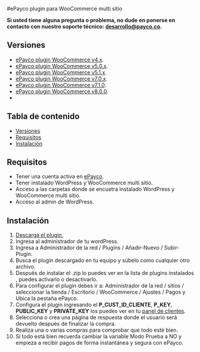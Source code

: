 #ePayco plugin para WooCommerce multi sitio

**Si usted tiene alguna pregunta o problema, no dude en ponerse en contacto con nuestro soporte técnico: desarrollo@payco.co.**

## Versiones
* [ePayco plugin WooCommerce v4.x](https://github.com/epayco/woocommerce_multi_cliente).
* [ePayco plugin WooCommerce v5.0.x](https://github.com/epayco/woocommerce_multi_cliente/releases/tag/v5.0.0).
* [ePayco plugin WooCommerce v5.1.x](https://github.com/epayco/woocommerce_multi_cliente/releases/tag/v5.1.0).
* [ePayco plugin WooCommerce v7.0.x](https://github.com/epayco/woocommerce_multi_cliente/releases/tag/v7.0.0).
* [ePayco plugin WooCommerce v7.1.0](https://github.com/epayco/woocommerce_multi_cliente/releases/tag/v7.1.0).
* [ePayco plugin WooCommerce v8.0.0](https://github.com/epayco/woocommerce_multi_cliente/releases/tag/v8.0.0).
* 
## Tabla de contenido

* [Versiones](#versiones)
* [Requisitos](#requisitos)
* [Instalación](#instalación)


## Requisitos

* Tener una cuenta activa en [ePayco](https://pagaycobra.com).
* Tener instalado WordPress y WooCommerce multi sitio.
* Acceso a las carpetas donde se encuetra instalado WordPress y WooCommerce multi sitio.
* Acceso al admin de WordPress.

## Instalación

1. [Descarga el plugin.](https://github.com/epayco/woocommerce_multi_cliente)
2. Ingresa al administrador de tu wordPress.
3. Ingresa a Administrador de la red / Plugins / Añadir-Nuevo / Subir-Plugin. 
4. Busca el plugin descargado en tu equipo y súbelo como cualquier otro archivo.
5. Después de instalar el .zip lo puedes ver en la lista de plugins instalados , puedes activarlo o desactivarlo.
6. Para configurar el plugin debes ir a: Administrador de la red / sitios / seleccionar la tienda / Escritorio / WooCommerce / Ajustes / Pagos y Ubica la pestaña ePayco.
7. Configura el plugin ingresando el **P_CUST_ID_CLIENTE**, **P_KEY**, **PUBLIC_KEY** y **PRIVATE_KEY** los puedes ver en tu [panel de clientes](https://dashboard.epayco.co/login).
8. Selecciona o crea una página de respuesta donde el usuario será devuelto después de finalizar la compra.
9. Realiza una o varias compras para comprobar que todo esté bien.
10. Si todo está bien recuerda cambiar la variable Modo Prueba a NO y empieza a recibir pagos de forma instantánea y segura con ePayco.
